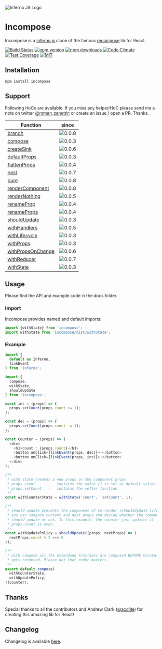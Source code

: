 ![Inferno JS Logo](https://cdn-images-1.medium.com/max/1600/1*NZoKqwcj_x9W1Zh-eWWeCw.png "Inferno JS")

# Incompose
Incompose is a [Inferno.js](https://infernojs.org/) clone of the famous [recompose](https://github.com/acdlite/recompose) lib for React.

[![Build Status](https://semaphoreci.com/api/v1/open-source/incompose/branches/master/shields_badge.svg)](https://semaphoreci.com/open-source/incompose) [![npm version](https://badge.fury.io/js/incompose.svg)](https://www.npmjs.com/package/incompose) [![npm downloads](https://img.shields.io/npm/dm/incompose.svg?style=flat-square)](https://www.npmjs.com/package/incompose) [![Code Climate](https://codeclimate.com/github/zanettin/incompose/badges/gpa.svg)](https://codeclimate.com/github/zanettin/incompose) [![Test Coverage](https://codeclimate.com/github/zanettin/incompose/badges/coverage.svg)](https://codeclimate.com/github/zanettin/incompose/coverage) [![MIT](https://img.shields.io/npm/l/express.svg)](LICENSE.md)

## Installation
```
npm install incompose
```

## Support
Following HoCs are available. If you miss any helper/HoC please send me a note on twitter [@roman_zanettin](https://twitter.com/roman_zanettin) or create an issue / open a PR. Thanks.

| Function | since |
| --- | :---: |
|[branch](docs/branch.md)|![0.0.8](https://img.shields.io/badge/version-0.0.8-green.svg)|
|[compose](docs/compose.md)|![0.0.3](https://img.shields.io/badge/version-0.0.3-green.svg)|
|[createSink](docs/createSink.md)|![0.0.6](https://img.shields.io/badge/version-0.0.6-green.svg)|
|[defaultProps](docs/defaultProps.md)|![0.0.3](https://img.shields.io/badge/version-0.0.3-green.svg)|
|[flattenProps](docs/flattenProps.md)|![0.0.4](https://img.shields.io/badge/version-0.0.4-green.svg)|
|[nest](docs/nest.md)|![0.0.7](https://img.shields.io/badge/version-0.0.7-green.svg)|
|[pure](docs/pure.md)|![0.0.8](https://img.shields.io/badge/version-0.0.8-green.svg)|
|[renderComponent](docs/renderComponent.md)|![0.0.8](https://img.shields.io/badge/version-0.0.8-green.svg)|
|[renderNothing](docs/renderNothing.md)|![0.0.5](https://img.shields.io/badge/version-0.0.5-green.svg)|
|[renameProp](docs/renameProp.md)|![0.0.4](https://img.shields.io/badge/version-0.0.4-green.svg)|
|[renameProps](docs/renameProps.md)|![0.0.4](https://img.shields.io/badge/version-0.0.4-green.svg)|
|[shouldUpdate](docs/shouldUpdate.md)|![0.0.3](https://img.shields.io/badge/version-0.0.3-green.svg)|
|[withHandlers](docs/withHandlers.md)|![0.0.5](https://img.shields.io/badge/version-0.0.5-green.svg)|
|[withLifecycle](docs/withLifecycle.md)|![0.0.3](https://img.shields.io/badge/version-0.0.3-green.svg)|
|[withProps](docs/withProps.md)|![0.0.3](https://img.shields.io/badge/version-0.0.3-green.svg)|
|[withPropsOnChange](docs/withPropsOnChange.md)|![0.0.6](https://img.shields.io/badge/version-0.0.6-green.svg)|
|[withReducer](docs/withReducer.md)|![0.0.7](https://img.shields.io/badge/version-0.0.7-green.svg)|
|[withState](docs/withState.md)|![0.0.3](https://img.shields.io/badge/version-0.0.3-green.svg)|


## Usage
Please find the API and example code in the docs folder.

### Import
Incompose provides named and default imports:
```javascript
import {withState} from 'incompose';
import withState from 'incompose/dist/withState';
```

### Example
```javascript
import {
  default as Inferno,
  linkEvent
} from 'inferno';

import {
  compose,
  withState,
  shouldUpdate
} from 'incompose';

const inc = (props) => {
  props.setCount(props.count += 1);
};

const dec = (props) => {
  props.setCount(props.count -= 1);
};

const Counter = (props) => (
  <div>
    <h1>count : {props.count}</h1>
    <button onClick={linkEvent(props, dec)}>-</button>
    <button onClick={linkEvent(props, inc)}>+</button>
  </div>
);

/**
 * with state creates 2 new props on the component props
 * props.count		-	contains the value (1 is set as default value)
 * props.setCount	-	contains the setter function
 */
const withCounterState = withState('count', 'setCount', 1);

/**
 * should update prevents the component of re-render (shouldUpdate lifecycle hook)
 * you can compare current and next props and decide whether the component
 * should update or not. In this example, the counter just updates if
 * props.count is even.
 */
const withUpdatePolicy = shouldUpdate((props, nextProps) => (
  nextProps.count % 2 === 0
));

/**
 * with compose all the extendend functions are composed BEFORE Counter
 * gets rendered. Please not that order matters.
 */
export default compose(
  withCounterState,
  withUpdatePolicy,
)(Counter);
```

## Thanks
Special thanks to all the contributors and Andrew Clark ([@acdlite](https://twitter.com/acdlite)) for creating this amazing lib for React!

## Changelog
Changelog is available [here](CHANGELOG.md).
